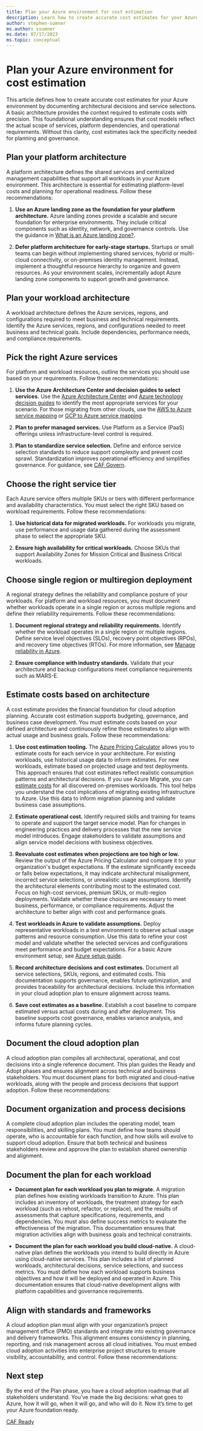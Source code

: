 ```yaml
---
title: Plan your Azure environment for cost estimation
description: Learn how to create accurate cost estimates for your Azure environment by documenting architectural decisions and service selections.
author: stephen-sumner
ms.author: ssumner
ms.date: 07/17/2023
ms.topic: conceptual
---
```


# Plan your Azure environment for cost estimation

This article defines how to create accurate cost estimates for your Azure environment by documenting architectural decisions and service selections. A basic architecture provides the context required to estimate costs with precision. This foundational understanding ensures that cost models reflect the actual scope of services, platform dependencies, and operational requirements. Without this clarity, cost estimates lack the specificity needed for planning and governance.

## Plan your platform architecture

A platform architecture defines the shared services and centralized management capabilities that support all workloads in your Azure environment. This architecture is essential for estimating platform-level costs and planning for operational readiness. Follow these recommendations:

1. **Use an Azure landing zone as the foundation for your platform architecture.** Azure landing zones provide a scalable and secure foundation for enterprise environments. They include critical components such as identity, network, and governance controls. Use the guidance in [What is an Azure landing zone?](/azure/cloud-adoption-framework/ready/landing-zone/).

2. **Defer platform architecture for early-stage startups.** Startups or small teams can begin without implementing shared services, hybrid or multi-cloud connectivity, or on-premises identity management. Instead, implement a thoughtful resource hierarchy to organize and govern resources. As your environment scales, incrementally adopt Azure landing zone components to support growth and governance.

## Plan your workload architecture

A workload architecture defines the Azure services, regions, and configurations required to meet business and technical requirements. Identify the Azure services, regions, and configurations needed to meet business and technical goals. Include dependencies, performance needs, and compliance requirements.

## Pick the right Azure services

For platform and workload resources, outline the services you should use based on your requirements. Follow these recommendations:

1. **Use the Azure Architecture Center and decision guides to select services.** Use the [Azure Architecture Center](/azure/architecture/browse/) and [Azure technology decision guides](/azure/architecture/guide/technology-choices/technology-choices-overview) to identify the most appropriate services for your scenario. For those migrating from other clouds, use the [AWS to Azure service mapping](/azure/architecture/aws-professional/#primary-topics) or [GCP to Azure service mapping](/azure/architecture/gcp-professional/services).

2. **Plan to prefer managed services.** Use Platform as a Service (PaaS) offerings unless infrastructure-level control is required.

3. **Plan to standardize service selection.** Define and enforce service selection standards to reduce support complexity and prevent cost sprawl. Standardization improves operational efficiency and simplifies governance. For guidance, see [CAF Govern](/azure/cloud-adoption-framework/govern/document-cloud-governance-policies).

## Choose the right service tier

Each Azure service offers multiple SKUs or tiers with different performance and availability characteristics. You must select the right SKU based on workload requirements. Follow these recommendations:

1. **Use historical data for migrated workloads.** For workloads you migrate, use performance and usage data gathered during the assessment phase to select the appropriate SKU.

2. **Ensure high availability for critical workloads.** Choose SKUs that support Availability Zones for Mission Critical and Business Critical workloads.

## Choose single region or multiregion deployment

A regional strategy defines the reliability and compliance posture of your workloads. For platform and workload resources, you must document whether workloads operate in a single region or across multiple regions and define their reliability requirements. Follow these recommendations:

1. **Document regional strategy and reliability requirements.** Identify whether the workload operates in a single region or multiple regions. Define service level objectives (SLOs), recovery point objectives (RPOs), and recovery time objectives (RTOs). For more information, see [Manage reliability in Azure](/azure/cloud-adoption-framework/manage/protect#manage-reliability).

2. **Ensure compliance with industry standards.** Validate that your architecture and backup configurations meet compliance requirements such as MARS-E.

## Estimate costs based on architecture

A cost estimate provides the financial foundation for cloud adoption planning. Accurate cost estimation supports budgeting, governance, and business case development. You must estimate costs based on your defined architecture and continuously refine those estimates to align with actual usage and business goals. Follow these recommendations:

1. **Use cost estimation tooling.** The [Azure Pricing Calculator](https://azure.microsoft.com/pricing/calculator/) allows you to estimate costs for each service in your architecture. For existing workloads, use historical usage data to inform estimates. For new workloads, estimate based on projected usage and test deployments. This approach ensures that cost estimates reflect realistic consumption patterns and architectural decisions. If you use Azure Migrate, you can [estimate costs](/azure/migrate/concepts-business-case-calculation) for all discovered on-premises workloads. This tool helps you understand the cost implications of migrating existing infrastructure to Azure. Use this data to inform migration planning and validate business case assumptions.

2. **Estimate operational cost.** Identify required skills and training for teams to operate and support the target service model. Plan for changes in engineering practices and delivery processes that the new service model introduces. Engage stakeholders to validate assumptions and align service model decisions with business objectives.

3. **Reevaluate cost estimates when projections are too high or low.** Review the output of the Azure Pricing Calculator and compare it to your organization's budget expectations. If the estimate significantly exceeds or falls below expectations, it may indicate architectural misalignment, incorrect service selections, or unrealistic usage assumptions. Identify the architectural elements contributing most to the estimated cost. Focus on high-cost services, premium SKUs, or multi-region deployments. Validate whether these choices are necessary to meet business, performance, or compliance requirements. Adjust the architecture to better align with cost and performance goals.

4. **Test workloads in Azure to validate assumptions.** Deploy representative workloads in a test environment to observe actual usage patterns and resource consumption. Use this data to refine your cost model and validate whether the selected services and configurations meet performance and budget expectations. For a basic Azure environment setup, see [Azure setup guide](../ready/azure-setup-guide/index.md).

5. **Record architecture decisions and cost estimates.** Document all service selections, SKUs, regions, and estimated costs. This documentation supports governance, enables future optimization, and provides traceability for architectural decisions. Include this information in your cloud adoption plan to ensure alignment across teams.

6. **Save cost estimates as a baseline.** Establish a cost baseline to compare estimated versus actual costs during and after deployment. This baseline supports cost governance, enables variance analysis, and informs future planning cycles.

## Document the cloud adoption plan

A cloud adoption plan compiles all architectural, operational, and cost decisions into a single reference document. This plan guides the Ready and Adopt phases and ensures alignment across technical and business stakeholders. You must document plans for both migrated and cloud-native workloads, along with the people and process decisions that support adoption. Follow these recommendations:

## Document organization and process decisions

A complete cloud adoption plan includes the operating model, team responsibilities, and skilling plans. You must define how teams should operate, who is accountable for each function, and how skills will evolve to support cloud adoption. Ensure that both technical and business stakeholders review and approve the plan to establish shared ownership and alignment.

## Document the plan for each workload

- **Document plan for each workload you plan to migrate.** A migration plan defines how existing workloads transition to Azure. This plan includes an inventory of workloads, the treatment strategy for each workload (such as rehost, refactor, or replace), and the results of assessments that capture specifications, requirements, and dependencies. You must also define success metrics to evaluate the effectiveness of the migration. This documentation ensures that migration activities align with business goals and technical constraints.

- **Document the plan for each workload you build cloud-native.** A cloud-native plan defines the workloads you intend to build directly in Azure using cloud-native services. This plan includes a list of planned workloads, architectural decisions, service selections, and success metrics. You must define how each workload supports business objectives and how it will be deployed and operated in Azure. This documentation ensures that cloud-native development aligns with platform capabilities and governance requirements.

## Align with standards and frameworks

A cloud adoption plan must align with your organization’s project management office (PMO) standards and integrate into existing governance and delivery frameworks. This alignment ensures consistency in planning, reporting, and risk management across all cloud initiatives. You must embed cloud adoption activities into enterprise project structures to ensure visibility, accountability, and control. Follow these recommendations:



## Next step

By the end of the Plan phase, you have a cloud adoption roadmap that all stakeholders understand. You’ve made the big decisions: what goes to Azure, how it will go, when it will go, and who will do it. Now it’s time to get your Azure foundation ready.

[CAF Ready](../ready/index.md)
